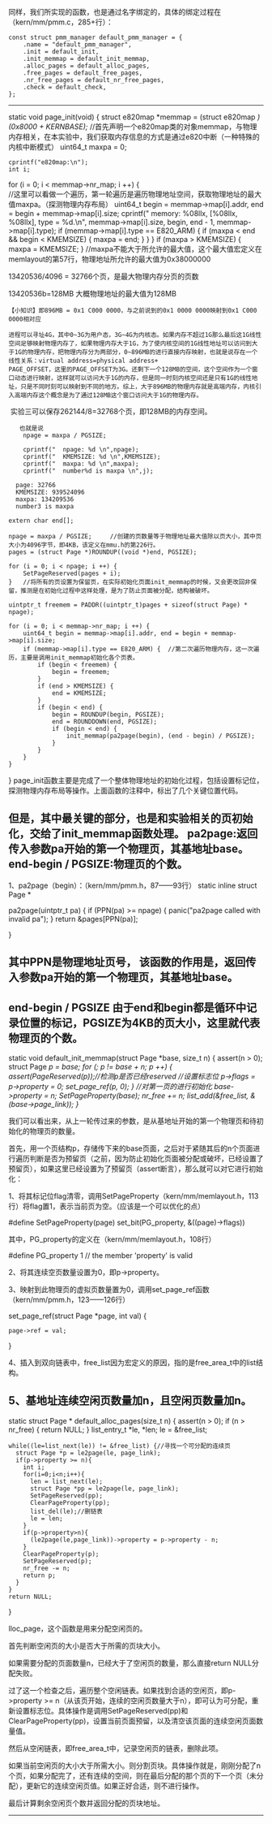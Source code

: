 同样，我们所实现的函数，也是通过名字绑定的，具体的绑定过程在（kern/mm/pmm.c，285+行）：

    const struct pmm_manager default_pmm_manager = {
        .name = "default_pmm_manager",
        .init = default_init,
        .init_memmap = default_init_memmap,
        .alloc_pages = default_alloc_pages,
        .free_pages = default_free_pages,
        .nr_free_pages = default_nr_free_pages,
        .check = default_check,
    };
----------------------------------------------------------------------
static void
page_init(void) {
struct e820map *memmap = (struct e820map *)(0x8000 + KERNBASE);* 
//首先声明一个e820map类的对象memmap，与物理内存相关，在本实验中，我们获取内存信息的方式是通过e820中断（一种特殊的内核中断模式）
    uint64_t maxpa = 0;

    cprintf("e820map:\n");
    int i;
for (i = 0; i < memmap->nr_map; i ++) {		
//这里可以看做一个遍历，第一轮遍历是遍历物理地址空间，获取物理地址的最大值maxpa。（探测物理内存布局）
        uint64_t begin = memmap->map[i].addr, end = begin + memmap->map[i].size;
        cprintf("  memory: %08llx, [%08llx, %08llx], type = %d.\n",
                memmap->map[i].size, begin, end - 1, memmap->map[i].type);
        if (memmap->map[i].type == E820_ARM) {
            if (maxpa < end && begin < KMEMSIZE) {
                maxpa = end;
            }
        }
    }
    if (maxpa > KMEMSIZE) {
        maxpa = KMEMSIZE;
    }		//maxpa不能大于所允许的最大值，这个最大值宏定义在memlayout的第57行，物理地址所允许的最大值为0x38000000



13420536/4096 = 32766个页，是最大物理内存分页的页数

13420536b=128MB  大概物理地址的最大值为128MB

```
【小知识】即896MB = 0x1 C000 0000‬，与之前说到的0x1 0000 0000映射到0x1 C000 0000相对应‬‬

进程可以寻址4G，其中0~3G为用户态，3G~4G为内核态。如果内存不超过1G那么最后这1G线性空间足够映射物理内存了，如果物理内存大于1G，为了使内核空间的1G线性地址可以访问到大于1G的物理内存，把物理内存分为两部分，0~896MB的进行直接内存映射，也就是说存在一个线性关系：virtual address=physical address+
PAGE_OFFSET，这里的PAGE_OFFSET为3G。还剩下一个128MB的空间，这个空间作为一个窗口动态进行映射，这样就可以访问大于1G的内存，但是同一时刻内核空间还是只有1G的线性地址，只是不同时刻可以映射到不同的地方。综上，大于896MB的物理内存就是高端内存，内核引入高端内存这个概念是为了通过128MB这个窗口访问大于1G的物理内存。
```

​	实验三可以保存262144/8=32768个页，即128MB的内存空间。

```
   也就是说
    npage = maxpa / PGSIZE;
    
    cprintf("  npage: %d \n",npage);
    cprintf("  KMEMSIZE: %d \n",KMEMSIZE);
    cprintf("  maxpa: %d \n",maxpa);
    cprintf("  number%d is maxpa \n",j);

  page: 32766 
  KMEMSIZE: 939524096 
  maxpa: 134209536 
  number3 is maxpa 
```



    extern char end[];
     
    npage = maxpa / PGSIZE;		//创建的页数量等于物理地址最大值除以页大小，其中页大小为4096字节，即4KB，该定义在mmu.h的第226行。
    pages = (struct Page *)ROUNDUP((void *)end, PGSIZE);
     
    for (i = 0; i < npage; i ++) {
        SetPageReserved(pages + i);
    }	//将所有的页设置为保留页，在实际初始化页面init_memmap的时候，又会更改回非保留，推测是在初始化过程中这样处理，是为了防止页面被分配，结构被破坏。
     
    uintptr_t freemem = PADDR((uintptr_t)pages + sizeof(struct Page) * npage);
     
    for (i = 0; i < memmap->nr_map; i ++) {
        uint64_t begin = memmap->map[i].addr, end = begin + memmap->map[i].size;
        if (memmap->map[i].type == E820_ARM) {	//第二次遍历物理内存，这一次遍历，主要是调用init_memmap初始化各个页表。
            if (begin < freemem) {
                begin = freemem;
            }
            if (end > KMEMSIZE) {
                end = KMEMSIZE;
            }
            if (begin < end) {
                begin = ROUNDUP(begin, PGSIZE);
                end = ROUNDDOWN(end, PGSIZE);
                if (begin < end) {
                    init_memmap(pa2page(begin), (end - begin) / PGSIZE);
                }
            }
        }
    }
}
page_init函数主要是完成了一个整体物理地址的初始化过程，包括设置标记位，探测物理内存布局等操作。上面函数的注释中，标出了几个关键位置代码。


但是，其中最关键的部分，也是和实验相关的页初始化，交给了init_memmap函数处理。
pa2page:返回传入参数pa开始的第一个物理页，其基地址base。
end-begin / PGSIZE:物理页的个数。
---------------------------------------------------------------------------
1、pa2page（begin）：（kern/mm/pmm.h，87——93行）
static inline struct Page *

pa2page(uintptr_t pa) {
    if (PPN(pa) >= npage) {
        panic("pa2page called with invalid pa");
    }
    return &pages[PPN(pa)];

}

其中PPN是物理地址页号，
该函数的作用是，返回传入参数pa开始的第一个物理页，其基地址base。
-----
end-begin / PGSIZE
由于end和begin都是循环中记录位置的标记，PGSIZE为4KB的页大小，这里就代表物理页的个数。
---------------------------------------------------------------------
static void
default_init_memmap(struct Page *base, size_t n) {
    assert(n > 0);
    struct Page *p = base;
    for (; p != base + n; p ++) {
        assert(PageReserved(p));//检测p是否已经reserved
        //设置标志位
        p->flags = p->property = 0;
        set_page_ref(p, 0);
    }
    //对第一页的进行初始化
    base->property = n;
    SetPageProperty(base);
    nr_free += n;
    list_add(&free_list, &(base->page_link));
}*

我们可以看出来，从上一轮传过来的参数，是从基地址开始的第一个物理页和待初始化的物理页的数量。

 

首先，用一个页结构p，存储传下来的base页面，之后对于紧随其后的n个页面进行遍历判断是否为预留页（之前，因为防止初始化页面被分配或破坏，已经设置了预留页），如果这里已经设置为了预留页（assert断言），那么就可以对它进行初始化：

 

1、将其标记位flag清零，调用SetPageProperty（kern/mm/memlayout.h，113行）将flag置1，表示当前页为空。（应该是一个可以优化的点）

#define SetPageProperty(page)       set_bit(PG_property, &((page)->flags))

 

其中，PG_property的定义在（kern/mm/memlayout.h，108行）

#define PG_property                 1       // the member 'property' is valid

 

2、将其连续空页数量设置为0，即p->property。

 

3、映射到此物理页的虚拟页数量置为0，调用set_page_ref函数（kern/mm/pmm.h，123——126行）

set_page_ref(struct Page *page, int val) {

    page->ref = val;

}

 

4、插入到双向链表中，free_list因为宏定义的原因，指的是free_area_t中的list结构。

5、基地址连续空闲页数量加n，且空闲页数量加n。
----------------------------------------------------------------------
static struct Page *
default_alloc_pages(size_t n) {
    assert(n > 0);
    if (n > nr_free) {
        return NULL;
    }
    list_entry_t *le, *len;
    le = &free_list;

    while((le=list_next(le)) != &free_list) {//寻找一个可分配的连续页
      struct Page *p = le2page(le, page_link);
      if(p->property >= n){
        int i;
        for(i=0;i<n;i++){
          len = list_next(le);
          struct Page *pp = le2page(le, page_link);
          SetPageReserved(pp);
          ClearPageProperty(pp);
          list_del(le);//删链表
          le = len;
        }
        if(p->property>n){
          (le2page(le,page_link))->property = p->property - n;
        }
        ClearPageProperty(p);
        SetPageReserved(p);
        nr_free -= n;
        return p;
      }
    }
    return NULL;
}

lloc_page，这个函数是用来分配空闲页的。

首先判断空闲页的大小是否大于所需的页块大小。

 

如果需要分配的页面数量n，已经大于了空闲页的数量，那么直接return NULL分配失败。

 

过了这一个检查之后，遍历整个空闲链表。如果找到合适的空闲页，即p->property >= n（从该页开始，连续的空闲页数量大于n），即可认为可分配，重新设置标志位。具体操作是调用SetPageReserved(pp)和ClearPageProperty(pp)，设置当前页面预留，以及清空该页面的连续空闲页面数量值。

然后从空闲链表，即free_area_t中，记录空闲页的链表，删除此项。

如果当前空闲页的大小大于所需大小。则分割页块。具体操作就是，刚刚分配了n个页，如果分配完了，还有连续的空间，则在最后分配的那个页的下一个页（未分配），更新它的连续空闲页值。如果正好合适，则不进行操作。

最后计算剩余空闲页个数并返回分配的页块地址。

----------------------------------------